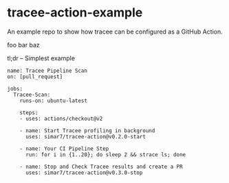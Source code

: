 # tracee-action-example

An example repo to show how tracee can be configured as a GitHub Action.

foo bar baz

tl;dr – Simplest example
```
name: Tracee Pipeline Scan
on: [pull_request]

jobs:
  Tracee-Scan:
    runs-on: ubuntu-latest

    steps:
    - uses: actions/checkout@v2

    - name: Start Tracee profiling in background
      uses: simar7/tracee-action@v0.2.0-start

    - name: Your CI Pipeline Step
      run: for i in {1..20}; do sleep 2 && strace ls; done

    - name: Stop and Check Tracee results and create a PR
      uses: simar7/tracee-action@v0.3.0-stop
```

